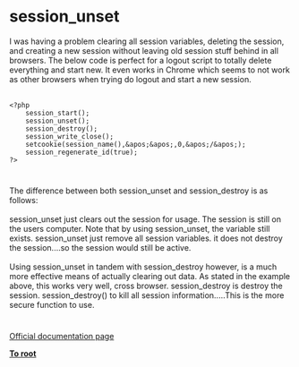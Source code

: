 # session_unset



I was having a problem clearing all session variables, deleting the session, and creating a new session without leaving old session stuff behind in all browsers.  The below code is perfect for a logout script to totally delete everything and start new.  It even works in Chrome which seems to not work as other browsers when trying do logout and start a new session.<br><br>

```
<?php
    session_start();
    session_unset();
    session_destroy();
    session_write_close();
    setcookie(session_name(),&apos;&apos;,0,&apos;/&apos;);
    session_regenerate_id(true);
?>
```
  

#

The difference between both session_unset and session_destroy is as follows:<br><br>session_unset just clears out the session for usage. The session is still on the users computer. Note that by using session_unset, the variable still exists. session_unset just remove all session variables. it does not destroy the session....so the session would still be active.<br><br>Using session_unset in tandem with session_destroy however, is a much more effective means of actually clearing out data. As stated in the example above, this works very well, cross browser. session_destroy is destroy the session. session_destroy() to kill all session information.....This is the more secure function to use.  

#

[Official documentation page](https://www.php.net/manual/en/function.session-unset.php)

**[To root](/README.md)**
